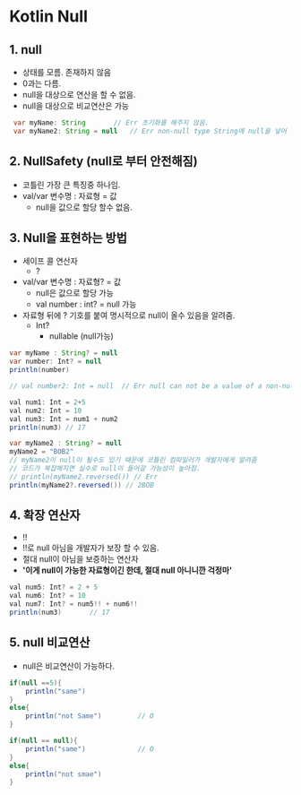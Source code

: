 # Kotlin Null

## 1. null

- 상태를 모름. 존재하지 않음
- 0과는 다름.
- null을 대상으로 연산을 할 수 없음.
- null을 대상으로 비교연산은 가능

```java
 var myName: String       // Err 초기화를 해주지 않음.
 var myName2: String = null   // Err non-null type String에 null을 넣어 에러
```

## 2. NullSafety (null로 부터 안전해짐)

- 코틀린 가장 큰 특징중 하나임.
- val/var 변수명 : 자료형 = 값
  - null을 값으로 할당 할수 없음.

## 3. Null을 표현하는 방법

- 세이프 콜 연산자
  - ?
- val/var 변수명 : 자료형? = 값
  - null은 값으로 할당 가능
  - val number : int? = null 가능
- 자료형 뒤에 ? 기호를 붙여 명시적으로 null이 올수 있음을 알려줌.
  - Int?
    - nullable (null가능)

```java
var myName : String? = null
var number: Int? = null
println(number)

// val number2: Int = null  // Err null can not be a value of a non-null type

val num1: Int = 2+5
val num2: Int = 10
val num3: Int = num1 + num2
println(num3) // 17

var myName2 : String? = null
myName2 = "BOB2"
// myName2이 null이 될수도 있기 때문에 코틀린 컴파일러가 개발자에게 알려줌
// 코드가 복잡해지면 실수로 null이 들어갈 가능성이 높아짐.
// println(myName2.reversed()) // Err
println(myName2?.reversed()) // 2BOB
```

## 4. 확장 연산자

- !!
- !!로 null 아님을 개발자가 보장 할 수 있음.
- 절대 null이 아님을 보증하는 연산자
- **'이게 null이 가능한 자료형이긴 한데, 절대 null 아니니깐 걱정마'**

```java
val num5: Int? = 2 + 5
val num6: Int? = 10
val num7: Int? = num5!! + num6!!
println(num3)       // 17
```

## 5. null 비교연산

- null은 비교연산이 가능하다.

```java
if(null ==5){
    println("same")
}
else{
    println("not Same")         // O
}

if(null == null){
    println("same")             // O
}
else{
    println("not smae")
}

```
